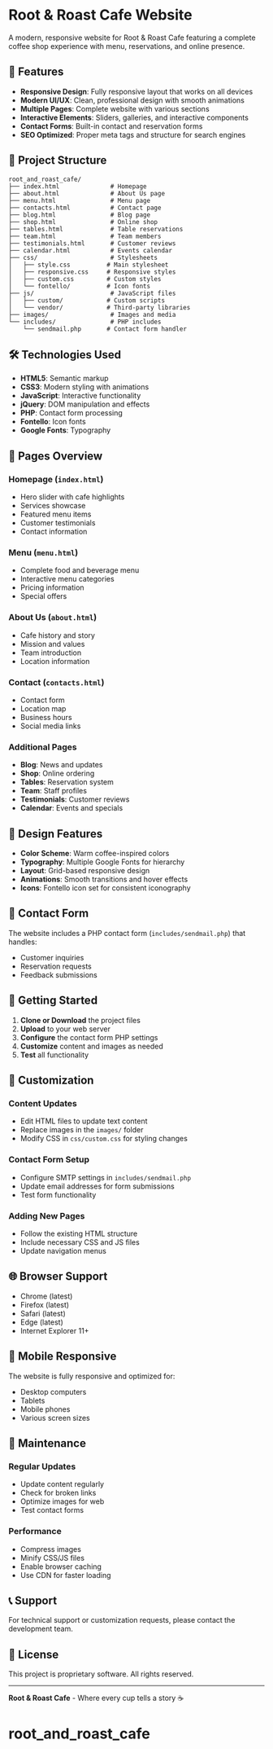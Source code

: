 # Root & Roast Cafe Website

A modern, responsive website for Root & Roast Cafe featuring a complete coffee shop experience with menu, reservations, and online presence.

## 🚀 Features

- **Responsive Design**: Fully responsive layout that works on all devices
- **Modern UI/UX**: Clean, professional design with smooth animations
- **Multiple Pages**: Complete website with various sections
- **Interactive Elements**: Sliders, galleries, and interactive components
- **Contact Forms**: Built-in contact and reservation forms
- **SEO Optimized**: Proper meta tags and structure for search engines

## 📁 Project Structure

```
root_and_roast_cafe/
├── index.html              # Homepage
├── about.html              # About Us page
├── menu.html               # Menu page
├── contacts.html           # Contact page
├── blog.html               # Blog page
├── shop.html               # Online shop
├── tables.html             # Table reservations
├── team.html               # Team members
├── testimonials.html       # Customer reviews
├── calendar.html           # Events calendar
├── css/                    # Stylesheets
│   ├── style.css          # Main stylesheet
│   ├── responsive.css     # Responsive styles
│   ├── custom.css         # Custom styles
│   └── fontello/          # Icon fonts
├── js/                     # JavaScript files
│   ├── custom/            # Custom scripts
│   └── vendor/            # Third-party libraries
├── images/                 # Images and media
└── includes/               # PHP includes
    └── sendmail.php       # Contact form handler
```

## 🛠️ Technologies Used

- **HTML5**: Semantic markup
- **CSS3**: Modern styling with animations
- **JavaScript**: Interactive functionality
- **jQuery**: DOM manipulation and effects
- **PHP**: Contact form processing
- **Fontello**: Icon fonts
- **Google Fonts**: Typography

## 📱 Pages Overview

### Homepage (`index.html`)
- Hero slider with cafe highlights
- Services showcase
- Featured menu items
- Customer testimonials
- Contact information

### Menu (`menu.html`)
- Complete food and beverage menu
- Interactive menu categories
- Pricing information
- Special offers

### About Us (`about.html`)
- Cafe history and story
- Mission and values
- Team introduction
- Location information

### Contact (`contacts.html`)
- Contact form
- Location map
- Business hours
- Social media links

### Additional Pages
- **Blog**: News and updates
- **Shop**: Online ordering
- **Tables**: Reservation system
- **Team**: Staff profiles
- **Testimonials**: Customer reviews
- **Calendar**: Events and specials

## 🎨 Design Features

- **Color Scheme**: Warm coffee-inspired colors
- **Typography**: Multiple Google Fonts for hierarchy
- **Layout**: Grid-based responsive design
- **Animations**: Smooth transitions and hover effects
- **Icons**: Fontello icon set for consistent iconography

## 📧 Contact Form

The website includes a PHP contact form (`includes/sendmail.php`) that handles:
- Customer inquiries
- Reservation requests
- Feedback submissions

## 🚀 Getting Started

1. **Clone or Download** the project files
2. **Upload** to your web server
3. **Configure** the contact form PHP settings
4. **Customize** content and images as needed
5. **Test** all functionality

## 📝 Customization

### Content Updates
- Edit HTML files to update text content
- Replace images in the `images/` folder
- Modify CSS in `css/custom.css` for styling changes

### Contact Form Setup
- Configure SMTP settings in `includes/sendmail.php`
- Update email addresses for form submissions
- Test form functionality

### Adding New Pages
- Follow the existing HTML structure
- Include necessary CSS and JS files
- Update navigation menus

## 🌐 Browser Support

- Chrome (latest)
- Firefox (latest)
- Safari (latest)
- Edge (latest)
- Internet Explorer 11+

## 📱 Mobile Responsive

The website is fully responsive and optimized for:
- Desktop computers
- Tablets
- Mobile phones
- Various screen sizes

## 🔧 Maintenance

### Regular Updates
- Update content regularly
- Check for broken links
- Optimize images for web
- Test contact forms

### Performance
- Compress images
- Minify CSS/JS files
- Enable browser caching
- Use CDN for faster loading

## 📞 Support

For technical support or customization requests, please contact the development team.

## 📄 License

This project is proprietary software. All rights reserved.

---

**Root & Roast Cafe** - Where every cup tells a story ☕
# root_and_roast_cafe
